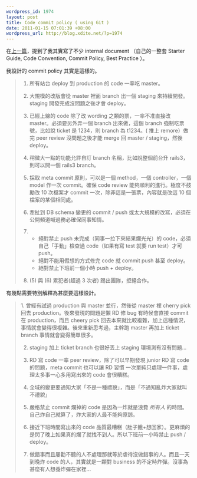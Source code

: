 ```yaml
--- 
wordpress_id: 1974
layout: post
title: Code commit policy ( using Git )
date: 2011-01-15 07:01:39 +08:00
wordpress_url: http://blog.xdite.net/?p=1974
---
```

在<a href="http://blog.xdite.net/?p=1914">上一篇</a>，提到了我其實寫了不少 internal document （自己的一整套 Starter Guide, Code Convention, Commit Policy, Best Practice ）。

我設計的 commit policy 其實是這樣的。

<blockquote>

1. 所有站台 deploy 到 production 的 code 一率吃 master。

2. 大規模的改版會從 master 裡面 branch 出一個 staging 來持續開發。staging 開發完成沒問題之後才會 deploy。

3. 已經上線的 code 除了改 wording 之類的票，一率不准直接改 master。必須要另外弄一個 branch 出來做，這個 branch 強制吃票號，比如說 ticket 是 1234，則 branch 為 t1234。( 推上 remore）做完 peer review 沒問題之後才能 merge 回 master / staging，然後 deploy。

4. 稍微大一點的功能允許自訂 branch 名稱，比如說整個前台升 rails3，則可以開一個 rails3 branch。

5. 採取 meta commit 原則，可以是一個 method，一個 controller，一個 model 作一次 commit。確保 code review 能夠順利的進行。極度不鼓勵改 10 次檔案才 commit 一次，除非這是一張票，內容就是改這 10 個檔案的某個相同處。

6. 牽扯到 DB schema 變更的 commit / push 或太大規模的改寫，必須在公開頻道喊過務必確保同事知情。

7. * 絕對禁止 push 未完成（同事一拉下來結果爛光光）的 code，必須自己「手動」檢查過 code（如果有寫 test 就要 run test）才可 push。
    * 絕對不能用假想的方式修完 code 就 commit push 甚至 deploy。
    * 絕對禁止下班前一個小時 push + deploy。

8. (5) 與 (6) 累犯者(超過 3 次者) 踢出團隊，拒絕合作。

</blockquote>

有幾點需要特別解釋為甚麼要這樣設計。



<blockquote>1. 曾經有試過 production 與 master 並行，然後從 master 裡 cherry pick 回去 production。後來發現的問題是懶 RD 修 bug 有時候會直接 commit 在 production，而且 cheery pick 回去本來就比較複雜，加上這種情況，事情就會變得很複雜。後來重新思考過，主幹跑 master 再加上 ticket branch 事情就會變得簡單很多。

2. staging 加上 ticket branch 也很好丟上 staging 環境測有沒有問題...

3. RD 寫 code 一率 peer review，除了可以早期發現 junior RD 寫 code 的問題，meta commit 也可以讓 RD 習慣 一次單純只處理一件事，處理太多事一心多用寫出來的 code 會很糟糕。

4. 全域的變更要通知大家「不是一種禮貌」，而是「不通知亂炸大家就叫不禮貌」

5. 嚴格禁止 commit 爛掉的 code 是因為一炸就是浪費 *所有人* 的時間。自己炸自己就算了，炸大家的人最不能夠原諒。

6. 接近下班時間寫出來的 code 品質最糟糕（肚子餓+想回家）。更麻煩的是閃了晚上如果真的爛了就找不到人。所以下班前一小時禁止 push / deploy。

7. 做錯事而且屢勸不聽的人不處理那就等於虐待沒做錯事的人。而且一天到晚炸 code 的人，其實就是一顆對 business 的不定時炸彈。沒事為甚麼有人想養炸彈在家裡...</blockquote>

